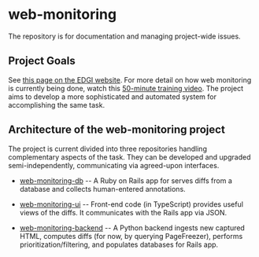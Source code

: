 # web-monitoring

The repository is for documentation and managing project-wide issues.

## Project Goals

See [this page on the EDGI website](https://envirodatagov.org/version-tracking/).
For more detail on how web monitoring is currently being done, watch this
[50-minute training video](https://www.dropbox.com/s/ciixvu612ktf4nt/new_tracking_training.mp4?dl=0). The project aims to develop a more sophisticated and automated
system for accomplishing the same task.

## Architecture of the web-monitoring project

The project is current divided into three repositories handling complementary
aspects of the task. They can be developed and upgraded semi-independently,
communicating via agreed-upon interfaces.

* [web-monitoring-db](https://github.com/edgi-govdata-archiving/web-monitoring-db)
  -- A Ruby on Rails app for serves diffs from a database and collects
  human-entered annotations.

* [web-monitoring-ui](https://github.com/edgi-govdata-archiving/web-monitoring-ui)
  -- Front-end code (in TypeScript) provides useful views of the diffs. It 
  communicates with the Rails app via JSON.

* [web-monitoring-backend](https://github.com/edgi-govdata-archiving/web-monitoring-backend)
  -- A Python backend ingests new captured HTML, computes diffs (for now, by
  querying PageFreezer), performs prioritization/filtering, and populates
  databases for Rails app.
